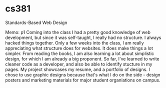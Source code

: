 cs381
=====

Standards-Based Web Design

Memo: p1
Coming into the class I had a pretty good knowledge of web development, but since it was self-taught, I really had no structure. I always hacked things together. Only a few weeks into the class, I am really appreciating what structure does for websites. It does make things a lot simpler. From reading the books, I am also learning a lot about simplistic design, for which I am already a big proponent. So far, I've learned to write cleaner code as a developer, and also be able to identify stucture in my pages.
My project showcases my resume, and a portfolio of designs. I chose to use graphic designs because that's what I do on the side - design posters and marketing materials for major student organiations on campus.